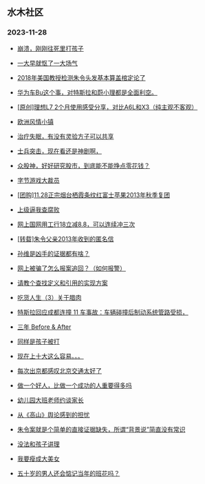## 水木社区 
### 2023-11-28

+ [崩溃，刚刚往死里打孩子](https://www.mysmth.net/nForum/article/ChildEducation/2313127)

+ [一大早就怄了一大场气](https://www.mysmth.net/nForum/article/FamilyLife/1766499382)

+ [2018年美国教授检测朱令头发基本算盖棺定论了](https://www.mysmth.net/nForum/article/Tooooold/382269)

+ [华为车Bu这个事，对特斯拉和蔚小理都是全面利空。](https://www.mysmth.net/nForum/article/GreenAuto/1415497)

+ [[原创]理想L7 2个月使用感受分享，对比A6L和X3（纯主观不客观）](https://www.mysmth.net/nForum/article/AutoWorld/1944729379)

+ [欧洲风情小镇](https://www.mysmth.net/nForum/article/Geography/566977)

+ [治疗失眠，有没有灵验方子可以共享](https://www.mysmth.net/nForum/article/Shuibuzhao/49199)

+ [士兵突击，现在看还是神剧啊，](https://www.mysmth.net/nForum/article/TV/1661815)

+ [众股神，好好研究股市，到底能不能挣点零花钱？](https://www.mysmth.net/nForum/article/Stock/10706174)

+ [字节游戏大裁员](https://www.mysmth.net/nForum/article/WorkLife/3446509)

+ [[团购]11.28正宗烟台栖霞条纹红富士苹果2013年秋季复团](https://www.mysmth.net/nForum/article/ADAgent_TG/1313181)

+ [上级逼我查腐败](https://www.mysmth.net/nForum/article/WorkLife/3447126)

+ [网上国网用工行18立减8.8，可以连续冲三次](https://www.mysmth.net/nForum/article/CouponsLife/4463782)

+ [[转载]朱令父亲2013年收到的匿名信](https://www.mysmth.net/nForum/article/Tooooold/383510)

+ [孙维是凶手的证据都有啥？](https://www.mysmth.net/nForum/article/FamilyLife/1766500459)

+ [网上被骗了怎么报案追回？（如何报警）](https://www.mysmth.net/nForum/article/ClassicalMusic/105488)

+ [请教个查找定义和引用的实现方案](https://www.mysmth.net/nForum/article/Java/442836)

+ [吃货人生（3）关于腊肉](https://www.mysmth.net/nForum/article/Food/1695401)

+ [特斯拉回应成都连撞 11 车事故：车辆碰撞后制动系统管路受损，](https://www.mysmth.net/nForum/article/GreenAuto/1416370)

+ [三年 Before & After](https://www.mysmth.net/nForum/article/ITExpress/2505688)

+ [同样是孩子被打](https://www.mysmth.net/nForum/article/ChildEducation/2314606)

+ [现在上十大这么容易。。。](https://www.mysmth.net/nForum/article/Tooooold/382363)

+ [每次出京都感叹北京交通太好了](https://www.mysmth.net/nForum/article/AutoWorld/1944730153)

+ [做一个好人，比做一个成功的人重要得多吗](https://www.mysmth.net/nForum/article/FamilyLife/1766502000)

+ [幼儿园大班老师约谈家长](https://www.mysmth.net/nForum/article/ChildEducation/2314672)

+ [从《高山》舆论感到的担忧](https://www.mysmth.net/nForum/article/Movie/3551025)

+ [朱令案就是个简单的直接证据缺失，所谓“背景说”简直没有常识](https://www.mysmth.net/nForum/article/FamilyLife/1766501314)

+ [没法和孩子讲理](https://www.mysmth.net/nForum/article/PreUnivEdu/126657)

+ [我要瘦成大美女](https://www.mysmth.net/nForum/article/Age/20320549)

+ [五十岁的男人还会惦记当年的班花吗？](https://www.mysmth.net/nForum/article/Tooooold/383426)

